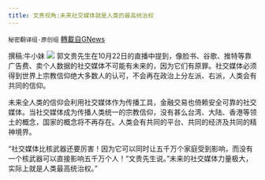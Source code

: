 ```yaml
---
title: 文贵视角:未来社交媒体就是人类的最高统治权
---
```

`秘密翻译组-原创组` [轉載自GNews](https://gnews.org/zh-hans/1611044/)

撰稿:牛小妹
![](https://assets.gnews.org/wp-content/uploads/2021/10/p-4.jpg)
郭文贵先生在10月22日的直播中提到，像脸书、谷歌、推特等靠广告费、卖个人数据的社交媒体不可能有未来的，因为它们有原罪。社交媒体必须得到世界上宗教信仰绝大多数人的认可，不会再在政治上分左派、右派，人类会有共同的信仰。

未来全人类的信仰会利用社交媒体作为传播工具，金融交易也倚赖安全可靠的社交媒体。当社交媒体成为传播人类统一的宗教信仰，没有甚么台湾、大陆、香港等领土的概念，国家的概念将不再存在。人类会有共同的平台、共同的经济及共同的精神境界。

“社交媒体比核武器还要厉害！因为它可以同时让五千万个家庭受到影响，而没有一个核武器可以直接影响五千万个人！”文贵先生说。”未来的社交媒体力量极大，实际上就是人类最高统治权。”
